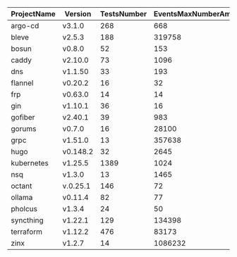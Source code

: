 | ProjectName | Version | TestsNumber | EventsMaxNumberAmongTests | EventsAverageNumberAmongTests | GoCRTotalBugNumber | GoLeakTotalBugNumber | GoPieTotalBugNumber | GFuzzTotalBugNumber |
| --- | --- | --- | --- | --- | --- | --- | --- | --- |
| argo-cd | v3.1.0 | 268 | 668 | 30.382554 | 9 | 0 | 4 | 2 |
| bleve | v2.5.3 | 188 | 319758 | 3070.916986 | 9 | 2 | 5 | 3 |
| bosun | v0.8.0 | 52 | 153 | 15.271111 | 1 | 0 | 0 | 0 |
| caddy | v2.10.0 | 73 | 1096 | 60.457038 | 4 | 0 | 1 | 1 |
| dns | v1.1.50 | 33 | 193 | 29.292769 | 7 | 0 | 0 | 0 |
| flannel | v0.20.2 | 16 | 32 | 5.968750 | 0 | 0 | 0 | 0 |
| frp | v0.63.0 | 14 | 14 | 2.096774 | 0 | 0 | 0 | 0 |
| gin | v1.10.1 | 36 | 16 | 4.815081 | 0 | 0 | 0 | 0 |
| gofiber | v2.40.1 | 39 | 983 | 97.431373 | 1 | 0 | 0 | 0 |
| gorums | v0.7.0 | 16 | 28100 | 1261.437500 | 3 | 1 | 1 | 1 |
| grpc | v1.51.0 | 13 | 357638 | 26181.052632 | 2 | 1 | 1 | 1 |
| hugo | v0.148.2 | 32 | 2645 | 514.454545 | 0 | 0 | 0 | 0 |
| kubernetes | v1.25.5 | 1389 | 1024 | 39.584112 | 8 | 8 | 8 | 8 |
| nsq | v1.3.0 | 13 | 1465 | 96.762162 | 9 | 0 | 3 | 0 |
| octant | v.0.25.1 | 146 | 72 | 11.950000 | 0 | 0 | 0 | 0 |
| ollama | v0.11.4 | 82 | 77 | 5.425134 | 2 | 2 | 2 | 2 |
| pholcus | v1.3.4 | 24 | 50 | 9.571429 | 0 | 0 | 0 | 0 |
| syncthing | v1.22.1 | 129 | 134398 | 834.263989 | 11 | 2 | 6 | 6 |
| terraform | v1.12.2 | 476 | 83173 | 115.309423 | 13 | 1 | 2 | 2 |
| zinx | v1.2.7 | 14 | 1086232 | 21452.777778 | 2 | 0 | 0 | 0 |